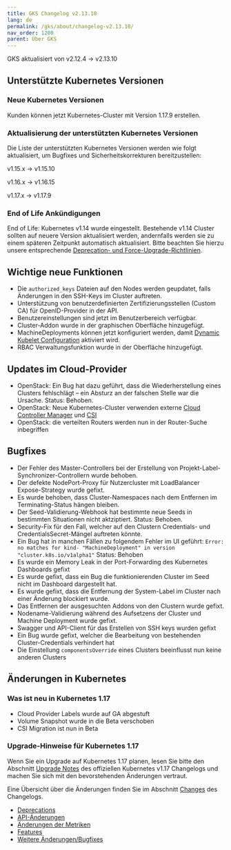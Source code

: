 ```yaml
---
title: GKS Changelog v2.13.10
lang: de
permalink: /gks/about/changelog-v2.13.10/
nav_order: 1200
parent: Über GKS
---
```

<!-- LTeX:  language=de-DE -->

GKS aktualisiert von v2.12.4 → v2.13.10

## Unterstützte Kubernetes Versionen

### Neue Kubernetes Versionen

Kunden können jetzt Kubernetes-Cluster mit Version 1.17.9 erstellen.

### Aktualisierung der unterstützten Kubernetes Versionen

Die Liste der unterstützten Kubernetes Versionen werden wie folgt aktualisiert, um Bugfixes und Sicherheitskorrekturen bereitzustellen:

v1.15.x -> v1.15.10

v1.16.x -> v1.16.15

v1.17.x -> v1.17.9

### End of Life Ankündigungen

End of Life: Kubernetes v1.14 wurde eingestellt. Bestehende v1.14 Cluster sollten auf neuere Version aktualisiert werden, andernfalls werden sie zu einem späteren Zeitpunkt automatisch aktualisiert. Bitte beachten Sie hierzu unsere entsprechende [Deprecation- und Force-Upgrade-Richtlinien](../../clusterlifecycle/deprecationpolicy).

## Wichtige neue Funktionen

- Die `authorized_keys` Dateien auf den Nodes werden geupdatet, falls Änderungen in den SSH-Keys im Cluster auftreten.
- Unterstützung von benutzerdefinierten Zertifizierungsstellen (Custom CA) für OpenID-Provider in der API.
- Benutzereinstellungen sind jetzt im Benutzerbereich verfügbar.
- Cluster-Addon wurde in der graphischen Oberfläche hinzugefügt.
- MachineDeployments können jetzt konfiguriert werden, damit [Dynamic Kubelet Configuration](https://kubernetes.io/blog/2018/07/11/dynamic-kubelet-configuration/) aktiviert wird.
- RBAC Verwaltungsfunktion wurde in der Oberfläche hinzugefügt.

## Updates im Cloud-Provider

- OpenStack: Ein Bug hat dazu geführt, dass die Wiederherstellung eines Clusters fehlschlägt – ein Absturz an der falschen Stelle war die Ursache. Status: Behoben.
- OpenStack: Neue Kubernetes-Cluster verwenden externe [Cloud Controller Manager](https://kubernetes.io/docs/tasks/administer-cluster/running-cloud-controller/) und [CSI](https://kubernetes.io/blog/2019/01/15/container-storage-interface-ga/)
- OpenStack: die verteilten Routers werden nun in der Router-Suche inbegriffen

## Bugfixes

- Der Fehler des Master-Controllers bei der Erstellung von Projekt-Label-Synchronizer-Controllern wurde behoben.
- Der defekte NodePort-Proxy für Nutzercluster mit LoadBalancer Expose-Strategy wurde gefixt.
- Es wurde behoben, dass Cluster-Namespaces nach dem Entfernen im Terminating-Status hängen bleiben.
- Der Seed-Validierung-Webhook hat bestimmte neue Seeds in bestimmten Situationen nicht aktziptiert. Status: Behoben.
- Security-Fix für den Fall, welcher auf den Clustern Credentials- und CredentialsSecret-Mängel auftreten könnte.
- Ein Bug hat in manchen Fällen zu folgendem Fehler im UI geführt: `Error: no matches for kind- "MachineDeployment" in version "cluster.k8s.io/v1alpha1"` Status: Behoben
- Es wurde ein Memory Leak in der Port-Forwarding des Kubernetes Dashboards gefixt
- Es wurde gefixt, dass ein Bug die funktionierenden Cluster im Seed nicht im Dashboard dargestellt hat.
- Es wurde gefixt, dass die Entfernung der System-Label im Cluster nach einer Änderung blockiert wurde.
- Das Entfernen der ausgesuchten Addons von den Clustern wurde gefixt.
- Nodename-Validierung während des Aufsetzens der Cluster und Machine Deployment wurde gefixt.
- Swagger und API-Client für das Erstellen von SSH keys wurden gefixt
- Ein Bug wurde gefixt, welcher die Bearbeitung von bestehenden Cluster-Credentials verhindert hat
- Die Einstellung `componentsOverride` eines Clusters beeinflusst nun keine anderen Clusters

## Änderungen in Kubernetes

### Was ist neu in Kubernetes 1.17

- Cloud Provider Labels wurde auf GA abgestuft
- Volume Snapshot wurde in die Beta verschoben
- CSI Migration ist nun in Beta

### Upgrade-Hinweise für Kubernetes 1.17

Wenn Sie ein Upgrade auf Kubernetes 1.17 planen, lesen Sie bitte den Abschnitt [Upgrade Notes](https://v1-17.docs.kubernetes.io/docs/setup/release/notes/#urgent-upgrade-notes) des offiziellen Kubernetes v1.17 Changelogs und machen Sie sich mit den bevorstehenden Änderungen vertraut.

Eine Übersicht über die Änderungen finden Sie im Abschnitt [Changes](https://v1-17.docs.kubernetes.io/docs/setup/release/notes/#changes) des Changelogs.

* [Deprecations](https://v1-17.docs.kubernetes.io/docs/setup/release/notes/#deprecations-and-removals)
* [API-Änderungen](https://v1-17.docs.kubernetes.io/docs/setup/release/notes/#api-changes)
* [Änderungen der Metriken](https://v1-17.docs.kubernetes.io/docs/setup/release/notes/#metrics-changes)
* [Features](https://v1-17.docs.kubernetes.io/docs/setup/release/notes/#notable-features)
* [Weitere Änderungen/Bugfixes](https://v1-17.docs.kubernetes.io/docs/setup/release/notes/#other-notable-changes)
